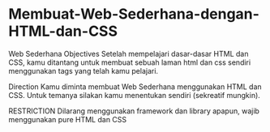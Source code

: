 # Membuat-Web-Sederhana-dengan-HTML-dan-CSS
Web Sederhana
Objectives 
Setelah mempelajari dasar-dasar HTML dan CSS, kamu ditantang untuk membuat sebuah laman html dan css sendiri menggunakan tags yang telah kamu pelajari.  

Direction Kamu diminta membuat Web Sederhana menggunakan HTML dan CSS. Untuk temanya silakan kamu menentukan sendiri (sekreatif mungkin).  

RESTRICTION Dilarang menggunakan framework dan library apapun, wajib menggunakan pure HTML dan CSS
